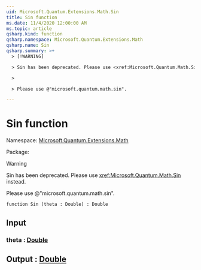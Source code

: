```yaml
---
uid: Microsoft.Quantum.Extensions.Math.Sin
title: Sin function
ms.date: 11/4/2020 12:00:00 AM
ms.topic: article
qsharp.kind: function
qsharp.namespace: Microsoft.Quantum.Extensions.Math
qsharp.name: Sin
qsharp.summary: >+
  > [!WARNING]

  > Sin has been deprecated. Please use <xref:Microsoft.Quantum.Math.Sin> instead.

  >

  > Please use @"microsoft.quantum.math.sin".

---
```


# Sin function

Namespace: [Microsoft.Quantum.Extensions.Math](xref:Microsoft.Quantum.Extensions.Math)

Package: [](https://nuget.org/packages/)


> [!WARNING]
> Sin has been deprecated. Please use <xref:Microsoft.Quantum.Math.Sin> instead.
>
> Please use @"microsoft.quantum.math.sin".



```qsharp
function Sin (theta : Double) : Double
```


## Input

### theta : [Double](xref:microsoft.quantum.lang-ref.double)





## Output : [Double](xref:microsoft.quantum.lang-ref.double)

